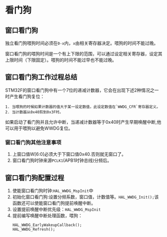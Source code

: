 # 看门狗

## 窗口看门狗

独立看门狗喂狗时间必须在`0-x`内，`x`由相关寄存器决定。喂狗的时间不能过晚。

窗口看门狗的喂狗时间是一个有上下限的范围，可以通过设定相关寄存器，设定其上限时间（下限固定）。喂狗的时间不能过早也不能过晚。

## 窗口看门狗工作过程总结

STM32F的窗口看门狗中有一个7位的递减计数器，它会在出现下述2种情况之一时产生看门狗复位：

	1. 当喂狗的时候如果计数器的值大于某一设定数值，此设定数值在`WWDG_CFR`寄存器定义。
	2. 当计数器从0x40剪到0x3F时。

如果启动了看门狗并且允许中断，当递减计数器等于0x40时产生早期唤醒中断,他可以用于喂狗以避免WWDG复位。

### 窗口看门狗其他注意事项

1. 上窗口值W\[6:0\]必须大于下窗口值0x40.否则就无窗口了。
2. 窗口看门狗时钟来源`PCLK1`(APB1时钟总线)分频后。

## 窗口看门狗配置过程

1. 使能窗口看门狗时钟:`HAL_WWDG_MspInit`中
2. 初始化窗口看门狗:设置分频系数，窗口值，计数值等。`HAL_WWDG_Init();`该函数还可以使能窗口看门狗提前唤醒中断。
3. 设置提前唤醒中断优先级：`HAL_WWDG_MspInit`
4. 提前编写唤醒中断处理函数，喂狗：
	```
	HAL_WWDG_EarlyWakeupCallback();
	HAL_WWDG_Refresh();
	```
 